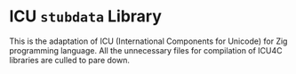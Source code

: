 # ICU `stubdata` Library

This is the adaptation of ICU (International Components for Unicode) for Zig programming language. All the unnecessary files for compilation of ICU4C libraries are culled to pare down.
